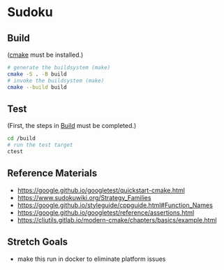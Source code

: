 # Sudoku

## Build
([cmake](https://cmake.org/install/) must be installed.)
``` sh
# generate the buildsystem (make)
cmake -S . -B build
# invoke the buildsystem (make)
cmake --build build
```

## Test
(First, the steps in [Build](#build) must be completed.)
``` sh
cd /build
# run the test target
ctest
```

## Reference Materials
- https://google.github.io/googletest/quickstart-cmake.html
- https://www.sudokuwiki.org/Strategy_Families
- https://google.github.io/styleguide/cppguide.html#Function_Names
- https://google.github.io/googletest/reference/assertions.html
- https://cliutils.gitlab.io/modern-cmake/chapters/basics/example.html

## Stretch Goals
- make this run in docker to eliminate platform issues